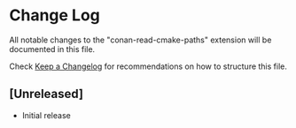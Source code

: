 # Change Log

All notable changes to the "conan-read-cmake-paths" extension will be documented in this file.

Check [Keep a Changelog](http://keepachangelog.com/) for recommendations on how to structure this file.

## [Unreleased]

- Initial release